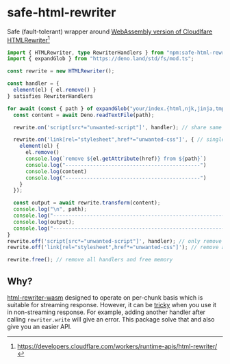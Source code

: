 # safe-html-rewriter
Safe (fault-tolerant) wrapper around [WebAssembly version of Cloudlfare HTMLRewriter][html-rewriter-wasm][^1]

```ts
import { HTMLRewriter, type RewriterHandlers } from "npm:safe-html-rewriter";
import { expandGlob } from "https://deno.land/std/fs/mod.ts";

const rewrite = new HTMLRewriter();

const handler = {
  element(el) { el.remove() }
} satisfies RewriterHandlers

for await (const { path } of expandGlob("your/index.{html,njk,jinja,tmpl}")) {
  const content = await Deno.readTextFile(path);

  rewrite.on('script[src*="unwanted-script"]', handler); // share same handler

  rewrite.on('link[rel="stylesheet",href*="unwanted-css"]', { // single selector with many handlers
    element(el) {
      el.remove()
      console.log(`remove ${el.getAttribute(href)} from ${path}`)
      console.log("--------------------------------------------")
      console.log(content)
      console.log("--------------------------------------------")
    }
  });

  const output = await rewrite.transform(content);
  console.log("\n", path);
  console.log("-------------------------------------------------------------");
  console.log(output);
  console.log("-------------------------------------------------------------");
}
rewrite.off('script[src*="unwanted-script"]', handler); // only remove specific handler
rewrite.off('link[rel="stylesheet",href*="unwanted-css"]'); // remove all handlers for specific selector

rewrite.free(); // remove all handlers and free memory
```

[^1]: https://developers.cloudflare.com/workers/runtime-apis/html-rewriter/

## Why?
[html-rewriter-wasm][] designed to operate on per-chunk basis which is suitable for streaming response.
However, it can be [tricky](https://github.com/cloudflare/html-rewriter-wasm#caveats) when you use it in non-streaming response.
For example, adding another handler after calling `rewriter.write` will give an error.
This package solve that and also give you an easier API.

[html-rewriter-wasm]: https://github.com/cloudflare/html-rewriter-wasm

